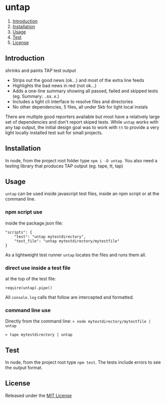 # untap

1. [Introduction](#introduction)
1. [Installation](#installation)
1. [Usage](#usage)
1. [Test](#test)
1. [License](#license)


## Introduction

shrinks and paints TAP test output
* Strips out the good news (ok...) and most of the extra line feeds
* Highlights the bad news in red (not ok...)
* Adds a one-line summary showing all passed, failed and skipped tests (eg. Summary: ..sx..x.)
* Includes a light cli interface to resolve files and directories
* No other dependencies, 5 files, all under 5kb for light local instals

There are multiple good reporters available but most have a relatively large set of dependencies and don't report skiped tests.	While `untap` works with any tap output, the initial design goal was to work with `tt` to provide a very light locally installed test suit for small projects.


## Installation

In node, from the project root folder type `npm i -D untap`.
You also need a testing library that produces TAP output (eg. tape, tt, tap)


## Usage

`untap` can be used inside javascript test files, inside an npm script or at the command line.

### npm script use
inside the package.json file:
```
"scripts": {
	"test": "untap mytestdirectory",
	"test_file": "untap mytestdirectory/mytestfile"
}
```
As a lightweight test runner `untap` locates the files and runs them all.


### direct use inside a test file
at the top of the test file:
```
require(untap).pipe()
```
All `console.log` calls that follow are intercepted and formatted.


### command line use
Directly from the command line:
`> node mytestdirectory/mytestfile | untap`

`> tape mytestdirectory | untap`


## Test

In node, from the project root type `npm test`. The tests include errors to see the output format.


## License

Released under the [MIT License](http://www.opensource.org/licenses/MIT)
